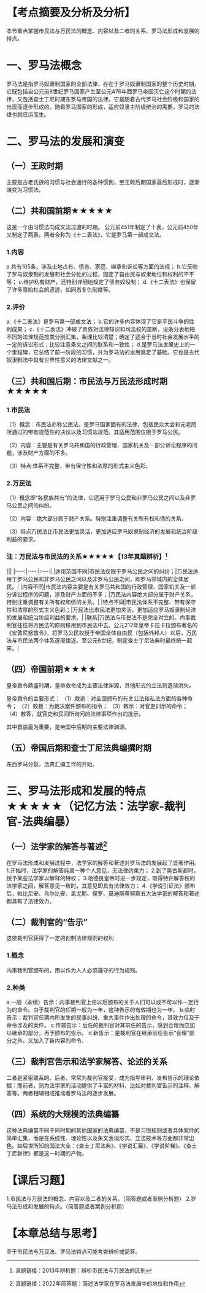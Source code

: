 # 【考点摘要及分析及分析】
本节重点掌握市民法与万民法的概念、内容以及二者的关系、罗马法形成和发展的特点。
# 一、罗马法概念
罗马法是指罗马奴隶制国家的全部法律，存在于罗马奴隶制国家的整个历史时期，它既包括自公元前8世纪罗马国家产生至公元476年西罗马帝国灭亡这个时期的法律，又包括查士丁尼时期东罗马帝国的法律。它是随着古代罗马社会阶级和国家的出现而逐步形成的。随着罗马国家的形成，适应奴隶主阶级统治的需要，罗马的法律也就应运而生。
# 二、罗马法的发展和演变
## （一）王政时期
主要是古老氏族的习惯与社会通行的各种惯例，至王政后期国家最后形成时，逐渐演变为习惯法。
## （二）共和国前期★★★★★
这是一个由习惯法向成文法过渡的时期。
公元前451年制定了十表，公元前450年又制定了两表。两者合称为《十二表法》，它是罗马第一部成文法。
### 1.内容
a.共有105条，涉及土地占有、债务、家庭、继承和诉讼等方面的法规；
b.它反映了罗马奴隶制的发展和社会分化的过程，固定了自由民与奴隶地位和权利的不平等；
c.维护私有财产，还特别详细地规定了债务奴役制；
d.《十二表法》也保留了许多原始社会的遗迹，如同态复仇制度等。
### 2.评价
a.《十二表法》是罗马第一部成文法；
b.它的许多内容体现了它是平民斗争的胜利成果；
c.《十二表法》冲破了贵族对法律知识和司法权的垄断，设条分表地把不同的法律规范按类分别汇集，条理比较清楚；确定了适合于当时社会发展水平的一定的诉讼形式；比较注意条文之间的联系和一致性；
d.是罗马法发展史上的一个里程碑，它总结了前一阶段的习惯，并为罗马法的发展奠定了基础。它也是古代奴隶制法中具有世界性意义的法律文献之一。
## （三）共和国后期：市民法与万民法形成时期★★★★★
### 1.市民法
（1）概念：市民法亦称公民法，是罗马国家固有的法律，包括民众大会和元老院所通过的带有规范性的决议以及习惯法规范。其适用范围仅限于罗马公民。

（2）内容：主要是有关罗马共和国的行政管理、国家机关及一部分诉讼程序的问题，涉及财产方面的不多。

（3）特点:体系不完整、带有保守性和浓厚的形式主义色彩。
### 2.万民法
（1）概念即“各民族共有”的法律，它适用于罗马公民和非罗马公民之间以及非罗马公民之间的纠纷。

（2）内容：绝大部分属于财产关系。特别注重调整有关所有权和债的关系。

（3）特点万民法比市民法更加灵活，更加适应罗马奴隶制经济的发展和统治阶级利益的要求。
### 注：万民法与市民法的关系★★★★★【13年真题辨析】[^1]
|||
|:---:|:---:|:---:|
|适用范围不同|市民法仅限于罗马公民之间的纠纷；|万民法适用于罗马公民和非罗马公民之间以及非罗马公民之间，即罗马领域内的全体居民。|
|内容不同|市民法内容主要是有关罗马共和国的行政管理、国家机关及一部分诉讼程序的问题，涉及财产方面的不多；|万民法内容绝大部分属于财产关系，特别注重调整有关所有权和债的关系。|
|特点不同|市民法体系不完整、带有保守性和浓厚的形式主义色彩；|万民法比市民法更加灵活，更加适应罗马奴隶制经济的发展和统治阶级利益的要求。|
|联系|万民法与市民法不是完全对立的。内事裁判官往往将万民法的原则移用到市民法中去。公元212年皇帝卡拉卡拉颁布著名的《安敦尼努救令》，将罗马公民权授予帝国全体自由民（包括外邦人）以后，万民法与市民法两个体系逐渐接近。至公元6世纪，制定查士丁尼法典时最终统一起来。|
## （四）帝国前期★★★★
皇帝救令鼎盛时期，皇帝救令成为主要法律渊源，其他形式的立法则逐渐消失。

皇帝救令的主要形式：
（1）救谕：对全国颁布的有关公法和私法方面的各种命令；
（2）敕裁：为裁决案件颁布的指令；
（3）敕示：对官吏训示的命令；
（4）敕答，就官吏和民间所询问的法律事项作出的批示。

其中救谕最为重要，是帝国中后期的主要法律渊源。
## （五）帝国后期和查士丁尼法典编撰时期
东西罗马分裂，法典汇编工作的开始。
# 三、罗马法形成和发展的特点★★★★★（记忆方法：法学家-裁判官-法典编暴）
## （一）法学家的解答与著述[^2]
在罗马法形成和发展过程中，法学家的解答和著述对罗马法的发展起了显著作用。
1.开始时，法学家的解答纯属一种个人意见，无法律约束力；
2.到了奥古斯都时，授予某些法学家以解释的特权；
3.哈德良皇帝时进一步规定，取得特许解答权的法学家之间，解答意见一致时，其意见即具有法律效力；
4.《学说引证法》颁布后，帕比尼安、乌尔比安、盖尤斯、保罗、莫迪斯蒂努斯五大法学家的解答和著述都具有了法律效力。
## （二）裁判官的“告示”
这使裁判官获得了一定的创制法律规则的权利
### 1.概念
内事裁判官颁布的，用以作为人人必须遵守的行为规则。
### 2.种类
a.一般（永续）告示：内事裁判官上任以后颁布的关于人们可以或不可以作一定行为的命令。由于裁判官的任期一般为一年，这种告示的有效期也为一年。
b.临时告示：裁判官任期内所发生的民事纠纷、重大事件作出处理的命令，其效力仅及于命令涉及的案件。
c.传袭告示：后任的裁判官对其前任的告示，感到合理而应加以继承的部分，再予颁布的告示。
d.新告示：是裁判官在继承前任告示“合理”部分之外，又加入了新内容的命令、
## （三）裁判官告示和法学家解答、论述的关系
二者是紧密联系的。后者，常常为裁判官接受，成为指导审判、发布告示的理论依据：而前者，则为法学家的活动提供了丰富的材料，比如对裁判官告示的注释、解答等。两者相辅相成推动着罗马法的逐步发展。
## （四）系统的大规模的法典编纂
这种法典编纂不同于同时期的其他国家的法典编纂，不是习惯规则或者具体案件的简单汇集，而是在系统性、理论性以及条文表现形式、立法技术等方面都非常出色。如后世所知的国法大全：《查士丁尼法典》、《学说汇纂》、《学说阶梯》、《查士丁尼新律》都是这一时期的产物。
# 【课后习题】
1.市民法与万民法的概念、内容以及二者的关系。（简答题或者案例分析题）
2.罗马法形成和发展的特点。（简答题或者案例分析题）
# 【本章总结与思考】
至于市民法与万民法、罗马法特点可能考查辨析或简答。

[^1]:真题链接：2013年辨析题：辨析市民法与万民法的区别
[^2]:真题链接：2022年简答题：简述法学家在罗马法发展中的地位和作用